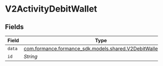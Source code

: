 # V2ActivityDebitWallet


## Fields

| Field                                                                                                       | Type                                                                                                        | Required                                                                                                    | Description                                                                                                 |
| ----------------------------------------------------------------------------------------------------------- | ----------------------------------------------------------------------------------------------------------- | ----------------------------------------------------------------------------------------------------------- | ----------------------------------------------------------------------------------------------------------- |
| `data`                                                                                                      | [com.formance.formance_sdk.models.shared.V2DebitWalletRequest](../../models/shared/V2DebitWalletRequest.md) | :heavy_minus_sign:                                                                                          | N/A                                                                                                         |
| `id`                                                                                                        | *String*                                                                                                    | :heavy_minus_sign:                                                                                          | N/A                                                                                                         |